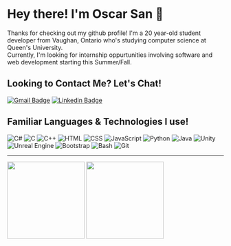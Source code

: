 # Hey there! I'm Oscar San 👋

<!--
**oscoson/oscoson** is a ✨ _special_ ✨ repository because its `README.md` (this file) appears on your GitHub profile.

Here are some ideas to get you started:

- 🔭 I’m currently working on ...
- 🌱 I’m currently learning ...
- 👯 I’m looking to collaborate on ...
- 🤔 I’m looking for help with ...
- 💬 Ask me about ...
- 📫 How to reach me: ...
- 😄 Pronouns: ...
- ⚡ Fun fact: ...
-->

Thanks for checking out my github profile! I'm a 20 year-old student developer from Vaughan, Ontario who's studying computer science at Queen's University. <br>
Currently, I'm looking for internship oppurtunities involving software and web development starting this Summer/Fall. <br>

## Looking to Contact Me? Let's Chat!
[![Gmail Badge](https://img.shields.io/badge/-oscarsani007@gmail.com-c14438?style=flat-square&logo=Gmail&logoColor=white&link=mailto:oscarsani007@gmail.com)](mailto:oscarsani007@gmail.com)
[![Linkedin Badge](https://img.shields.io/badge/-Oscar_San-blue?style=flat-square&logo=Linkedin&logoColor=white&link=https://www.linkedin.com/in/osan/)](https://www.linkedin.com/in/osan/)

## Familiar Languages & Technologies I use!
![C#](https://img.shields.io/badge/C%23-239120?style=for-the-badge&logo=c-sharp&logoColor=white)
![C](https://img.shields.io/badge/C-00599C?style=for-the-badge&logo=c&logoColor=white)
![C++](https://img.shields.io/badge/C%2B%2B-00599C?style=for-the-badge&logo=c%2B%2B&logoColor=white)
![HTML](https://img.shields.io/badge/HTML5-E34F26?style=for-the-badge&logo=html5&logoColor=black)
![CSS](https://img.shields.io/badge/CSS3-1572B6?style=for-the-badge&logo=css3&logoColor=black)
![JavaScript](https://img.shields.io/badge/JavaScript-F7DF1E?style=for-the-badge&logo=javascript&logoColor=black)
![Python](https://img.shields.io/badge/Python-3776AB?style=for-the-badge&logo=python&logoColor=white)
![Java](https://img.shields.io/badge/Java-ED8B00?style=for-the-badge&logo=java&logoColor=white)
![Unity](https://img.shields.io/badge/unity-%23000000.svg?style=for-the-badge&logo=unity&logoColor=white)
![Unreal Engine](https://img.shields.io/badge/unrealengine-%23313131.svg?style=for-the-badge&logo=unrealengine&logoColor=white)
![Bootstrap](https://img.shields.io/badge/bootstrap-%23563D7C.svg?style=for-the-badge&logo=bootstrap&logoColor=white)
![Bash](https://img.shields.io/badge/shell_script-%23121011.svg?style=for-the-badge&logo=gnu-bash&logoColor=white)
![Git](https://img.shields.io/badge/git-%23F05033.svg?style=for-the-badge&logo=git&logoColor=white)

---

<div>
  <img height="180em" src="https://github-readme-stats.vercel.app/api?username=oscoson&show_icons=true&theme=transparent">
  <img height="180em" src="https://github-readme-stats.vercel.app/api/top-langs/?username=oscoson&layout=compact&theme=transparent">
</div>
